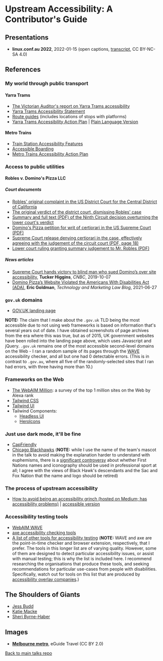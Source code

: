 # Upstream Accessibility: A Contributor's Guide

## Presentations

- **linux.conf.au 2022**, 2022-01-15 (open captions, [transcript](transcript.md), CC BY-NC-SA 4.0)

## References

### My world through public transport

#### Yarra Trams

* [The Victorian Auditor's report on Yarra Trams accessibility](https://www.audit.vic.gov.au/report/accessibility-tram-services?section=)
* [Yarra Trams Accessibility Statement](https://yarratrams.com.au/accessibility)
* [Route guides](https://yarratrams.com.au/route-guides/) (includes locations of stops with platforms)
* [Yarra Trams Accessibility Action Plan](https://yarratrams.com.au/media/1550/yarra-trams-accessibility-action-plan-2019-to-2022-final.pdf) | [Plain Language Version](https://yarratrams.com.au/media/1543/easy-english-accessibility-action-plan-190802.pdf)

#### Metro Trains

* [Train Station Accessibility Features](https://www.metrotrains.com.au/station-accessibility-features/)
* [Accessible Boarding](https://www.metrotrains.com.au/station-accessibility-features/boarding/)
* [Metro Trains Accessibility Action Plan](https://ds12k1658w1f2.cloudfront.net/wp-content/uploads/2019/08/J004357-AAP-Booklet-%C6%92_INT.pdf)

### Access to public utilities

#### Robles v. Domino's Pizza LLC

##### Court documents

* [Robles' original complaint in the US District Court for the Central District of California](https://www.courtlistener.com/docket/4615111/1/guillermo-robles-v-dominos-pizza-llc/)
* [The original verdict of the district court, dismissing Robles' case](https://www.courtlistener.com/docket/4615111/42/guillermo-robles-v-dominos-pizza-llc/)
* [Summary and full text (PDF) of the Ninth Circuit decision overturning the lower court's verdict](https://law.justia.com/cases/federal/appellate-courts/ca9/17-55504/17-55504-2019-01-15.html)
* [Domino's Pizza petition for writ of certiorari in the US Supreme Court (PDF)](http://www.supremecourt.gov/DocketPDF/18/18-1539/102950/20190613153319483_DominosPetition.pdf)
* [Supreme Court release denying certiorari in the case, effectively agreeing with the judgement of the circuit court (PDF, page 18)](https://www.supremecourt.gov/orders/courtorders/100719zor_m648.pdf)
* [Lower court ruling granting summary judgement to Mr. Robles (PDF)](https://www.adatitleiii.com/wp-content/uploads/sites/121/2021/06/Dominos-MSJ-Order.pdf)

##### News articles

* [Supreme Court hands victory to blind man who sued Domino’s over site accessibility](https://www.cnbc.com/2019/10/07/dominos-supreme-court.html), **Tucker Higgins**, *CNBC*, 2019-10-07
* [Domino Pizza’s Website Violated the Americans With Disabilities Act (ADA)](https://blog.ericgoldman.org/archives/2021/06/domino-pizzas-website-violated-the-americans-with-disabilities-act-ada-robes-v-dominos.htm), **Eric Goldman**, *Technology and Marketing Law Blog*, 2021-06-27

### `gov.uk` domains

* [GOV.UK landing page](https://www.gov.uk/)

**NOTE:** The claim that I make about the `.gov.uk` TLD being the most accessible due to not using web frameworks is based on information that's several years out of date.  I have obtained screenshots of page archives from the era where this was true, but as of 2015, UK government websites have been rolled into the landing page above, which uses Javascript and jQuery.  `.gov.uk` remains one of the most accessible second-level domains on the Web - I ran a random sample of its pages through the [WAVE](https://wave.webaim.org/) accessibility checker, and all but one had 0 detectable errors.  (This is in contrast to `.gov.au`, where all five of the randomly-selected sites that I ran had errors, with three having more than 10.)

### Frameworks on the Web

* [The WebAIM Million](https://webaim.org/projects/million/): a survey of the top 1 million sites on the Web by Alexa rank
* [Tailwind CSS](https://tailwindcss.com/)
* [Tailwind UI](https://tailwindui.com/)
* Tailwind Components:
  - [Headless UI](https://headlessui.dev/)
  - [HeroIcons](https://heroicons.com/)

### Just use dark mode, it'll be fine

* [CapFriendly](https://www.capfriendly.com/)
* [Chicago Blackhawks](https://www.nhl.com/blackhawks/) (**NOTE:** while I use the name of the team's mascot in the talk to avoid making the explanation harder to understand with euphemisms, there is a [significant controversy](https://en.wikipedia.org/wiki/Chicago_Blackhawks_name_and_logo_controversy) about whether First Nations names and iconography should be used in professional sport at all; I agree with the views of Black Hawk's descendants and the Sac and Fox Nation that the name and logo should be retired)

### The process of upstream accessibility

* [How to avoid being an accessibility grinch (hosted on Medium; has accessibility problems)](https://uxdesign.cc/how-to-avoid-being-an-accessibility-grinch-85d124440d52) | [accessible version](https://sheribyrnehaber.com/how-to-avoid-being-an-accessibility-grinch/)

### Accessibility testing tools

* [WebAIM WAVE](https://wave.webaim.org/)
* [axe accessibility checking tools](https://www.deque.com/axe/)
* [A list of other tools for accessibility testing](https://www.w3.org/WAI/ER/tools/)  (**NOTE:** WAVE and axe are the point-in-time checker and browser extension, respectively, that I prefer.  The tools in this longer list are of varying quality.  However, some of them are designed to detect particular accessibility issues, or assist with manual testing; this is why the list is included here.  I recommend researching the organisations that produce these tools, and seeking recommendations for particular use-cases from people with disabilities.  Specifically, watch out for tools on this list that are produced by [accessibility overlay companies](https://overlayfactsheet.com/).)

## The Shoulders of Giants

* [Jess Budd](https://jessbudd.com/)
* [Katie Macke](https://github.com/asleepysheepy)
* [Sheri Byrne-Haber](https://sheribyrnehaber.com/sheri-byrne-haber-bio/)

## Images

* [**Melbourne metro**](https://tinyurl.com/upstream-07), eGuide Travel (CC BY 2.0)

[Back to main talks repo](https://github.com/lisushka/talks)
